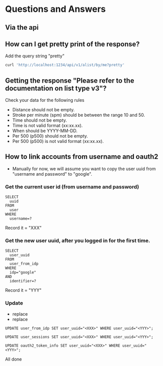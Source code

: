 # Questions and Answers

## Via the api

## How can I get pretty print of the response?
Add the query string "pretty"
```sh
curl 'http://localhost:1234/api/v1/alist/by/me?pretty'
```

## Getting the response "Please refer to the documentation on list type v3"?
Check your data for the following rules

- Distance should not be empty.
- Stroke per minute (spm) should be between the range 10 and 50.
- Time should not be empty.
- Time is not valid format (xx:xx.xx).
- When should be YYYY-MM-DD.
- Per 500 (p500) should not be empty.
- Per 500 (p500) is not valid format (xx:xx.xx).

## How to link accounts from username and oauth2

- Manually for now, we will assume you want to copy the user uuid from "username and password" to "google".

### Get the current user id (from username and password)
```
SELECT
  uuid
FROM
  user
WHERE
  username=?
```

Record it = "XXX"

### Get the new user uuid, after you logged in for the first time.
```
SELECT
  user_uuid
FROM
  user_from_idp
WHERE
  idp="google"
AND
  identifier=?
```

Record it = "YYY"


### Update
- replace <XXX>
- replace <YYY>

```
UPDATE user_from_idp SET user_uuid="<XXX>" WHERE user_uuid="<YYY>";
```

```
UPDATE user_sessions SET user_uuid="<XXX>" WHERE user_uuid="<YYY>";
```

```
UPDATE oauth2_token_info SET user_uuid="<XXX>" WHERE user_uuid="<YYY>";
```

All done

